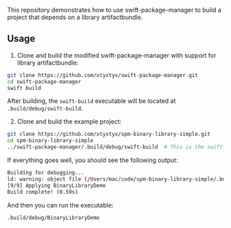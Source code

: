 This repository demonstrates how to use swift-package-manager to build a project that depends on a library artifactbundle.

## Usage

1. Clone and build the modified swift-package-manager with support for library artifactbundle:

```sh
git clone https://github.com/xtyxtyx/swift-package-manager.git
cd swift-package-manager
swift build
```

After building, the `swift-build` executable will be located at `.build/debug/swift-build`.

2. Clone and build the example project:

```sh
git clone https://github.com/xtyxtyx/spm-binary-library-simple.git
cd spm-binary-library-simple
../swift-package-manager/.build/debug/swift-build  # This is the swift-build executable built in step 1
```

If everything goes well, you should see the following output:

```sh
Building for debugging...
ld: warning: object file (/Users/mac/code/spm-binary-library-simple/.build/arm64-apple-macosx/debug/libtest.a[2](libtest.o)) was built for newer 'macOS' version (15.0) than being linked (11.0)
[9/9] Applying BinaryLibraryDemo
Build complete! (0.59s)
```

And then you can run the executable:

```sh
.build/debug/BinaryLibraryDemo
```